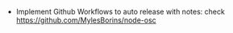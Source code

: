 - Implement Github Workflows to auto release with notes: check https://github.com/MylesBorins/node-osc
